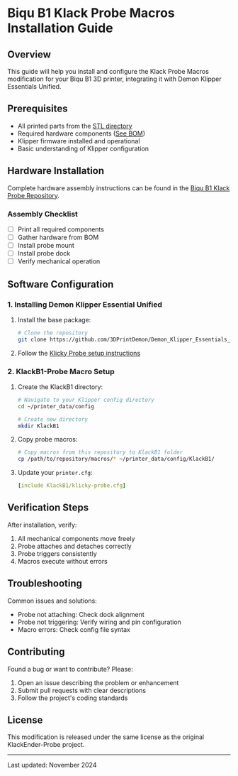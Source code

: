 # Biqu B1 Klack Probe Macros Installation Guide

## Overview
This guide will help you install and configure the Klack Probe Macros modification for your Biqu B1 3D printer, integrating it with Demon Klipper Essentials Unified.

## Prerequisites
- All printed parts from the [STL directory](https://github.com/Trei-D/Biqu-B1-Klack-Probe/tree/main/STL)
- Required hardware components ([See BOM](https://kevinakasam.com/klack-bom/))
- Klipper firmware installed and operational
- Basic understanding of Klipper configuration

## Hardware Installation
Complete hardware assembly instructions can be found in the [Biqu B1 Klack Probe Repository](https://github.com/Trei-D/Biqu-B1-Klack-Probe/tree/main).

### Assembly Checklist
- [ ] Print all required components
- [ ] Gather hardware from BOM
- [ ] Install probe mount
- [ ] Install probe dock
- [ ] Verify mechanical operation

## Software Configuration

### 1. Installing Demon Klipper Essential Unified

1. Install the base package:
   ```bash
   # Clone the repository
   git clone https://github.com/3DPrintDemon/Demon_Klipper_Essentials_Unified.git
   ```

2. Follow the [Klicky Probe setup instructions](https://github.com/3DPrintDemon/Demon_Klipper_Essentials_Unified/blob/main/Documentation/INSTALL_INSTRUCTIONS/General%20_Setup_For_All_Printers/INSTALL_INSTRUCTIONS.md#unless-youre-using-klicky-probe)

### 2. KlackB1-Probe Macro Setup

1. Create the KlackB1 directory:
   ```bash
   # Navigate to your Klipper config directory
   cd ~/printer_data/config
   
   # Create new directory
   mkdir KlackB1
   ```

2. Copy probe macros:
   ```bash
   # Copy macros from this repository to KlackB1 folder
   cp /path/to/repository/macros/* ~/printer_data/config/KlackB1/
   ```

3. Update your `printer.cfg`:
   ```yaml
   [include KlackB1/klicky-probe.cfg]
   ```

## Verification Steps

After installation, verify:
1. All mechanical components move freely
2. Probe attaches and detaches correctly
3. Probe triggers consistently
4. Macros execute without errors

## Troubleshooting

Common issues and solutions:
- Probe not attaching: Check dock alignment
- Probe not triggering: Verify wiring and pin configuration
- Macro errors: Check config file syntax

## Contributing

Found a bug or want to contribute? Please:
1. Open an issue describing the problem or enhancement
2. Submit pull requests with clear descriptions
3. Follow the project's coding standards

## License

This modification is released under the same license as the original KlackEnder-Probe project.

---
Last updated: November 2024